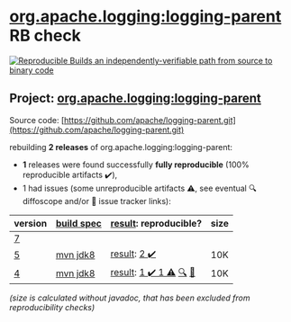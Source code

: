 [org.apache.logging:logging-parent](https://search.maven.org/artifact/org.apache.logging/logging-parent/) RB check
=======

[![Reproducible Builds](https://reproducible-builds.org/images/logos/rb.svg) an independently-verifiable path from source to binary code](https://reproducible-builds.org/)

## Project: [org.apache.logging:logging-parent](https://search.maven.org/artifact/org.apache.logging/logging-parent/)

Source code: [https://github.com/apache/logging-parent.git](https://github.com/apache/logging-parent.git)

rebuilding **2 releases** of org.apache.logging:logging-parent:
- **1** releases were found successfully **fully reproducible** (100% reproducible artifacts :heavy_check_mark:),
- 1 had issues (some unreproducible artifacts :warning:, see eventual :mag: diffoscope and/or :memo: issue tracker links):

| version | [build spec](/BUILDSPEC.md) | [result](https://reproducible-builds.org/docs/jvm/): reproducible? | size |
| -- | --------- | ------ | -- |
| [7](https://search.maven.org/artifact/org.apache.logging/logging-parent/7/pom) | | | |
| [5](https://search.maven.org/artifact/org.apache.logging/logging-parent/5/pom) | [mvn jdk8](logging-parent-5.buildspec) | [result](logging-parent-5.buildinfo): [2 :heavy_check_mark: ](logging-parent-5.buildcompare) | 10K |
| [4](https://search.maven.org/artifact/org.apache.logging/logging-parent/4/pom) | [mvn jdk8](logging-parent-4.buildspec) | [result](logging-parent-4.buildinfo): [1 :heavy_check_mark:  1 :warning:](logging-parent-4.buildcompare) [:mag:](logging-parent-4.diffoscope) [:memo:](https://github.com/apache/logging-parent/pull/3) | 10K |

<i>(size is calculated without javadoc, that has been excluded from reproducibility checks)</i>
